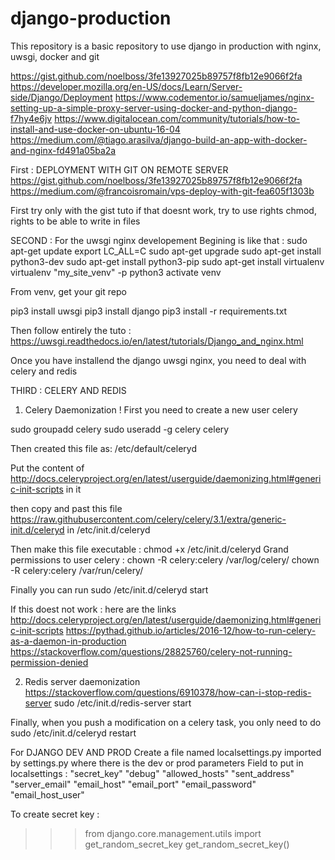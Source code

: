 # django-production
This repository is a basic repository to use django in production with nginx, uwsgi, docker and git

https://gist.github.com/noelboss/3fe13927025b89757f8fb12e9066f2fa
https://developer.mozilla.org/en-US/docs/Learn/Server-side/Django/Deployment
https://www.codementor.io/samueljames/nginx-setting-up-a-simple-proxy-server-using-docker-and-python-django-f7hy4e6jv
https://www.digitalocean.com/community/tutorials/how-to-install-and-use-docker-on-ubuntu-16-04
https://medium.com/@tiago.arasilva/django-build-an-app-with-docker-and-nginx-fd491a05ba2a

First :  DEPLOYMENT WITH GIT ON REMOTE SERVER
https://gist.github.com/noelboss/3fe13927025b89757f8fb12e9066f2fa
https://medium.com/@francoisromain/vps-deploy-with-git-fea605f1303b

First try only with the gist tuto
if that doesnt work, try to use rights chmod, rights to be able to write in files

SECOND : For the uwsgi nginx developement
Begining is like that : 
sudo apt-get update
export LC_ALL=C
sudo apt-get upgrade
sudo apt-get install python3-dev
sudo apt-get install python3-pip
sudo apt-get install virtualenv
virtualenv "my_site_venv" -p python3
activate venv

From venv, get your git repo

pip3 install uwsgi
pip3 install django
pip3 install -r requirements.txt

Then follow entirely the tuto : https://uwsgi.readthedocs.io/en/latest/tutorials/Django_and_nginx.html

Once you have installend the django uwsgi nginx, you need to deal with celery and redis

THIRD : CELERY AND REDIS

1. Celery Daemonization ! 
First you need to create a new user celery

sudo groupadd celery
sudo useradd -g celery celery

Then created this file as: /etc/default/celeryd

Put the content of http://docs.celeryproject.org/en/latest/userguide/daemonizing.html#generic-init-scripts in it

then copy and past this file https://raw.githubusercontent.com/celery/celery/3.1/extra/generic-init.d/celeryd in  /etc/init.d/celeryd

Then make this file executable : chmod +x /etc/init.d/celeryd
Grand permissions to user celery : 
chown -R celery:celery /var/log/celery/
chown -R celery:celery /var/run/celery/

Finally you can run sudo /etc/init.d/celeryd start

If this doest not work : here are the links 
http://docs.celeryproject.org/en/latest/userguide/daemonizing.html#generic-init-scripts
https://pythad.github.io/articles/2016-12/how-to-run-celery-as-a-daemon-in-production
https://stackoverflow.com/questions/28825760/celery-not-running-permission-denied


2. Redis server daemonization
https://stackoverflow.com/questions/6910378/how-can-i-stop-redis-server
sudo /etc/init.d/redis-server start


Finally, when you push a modification on a celery task, you only need to do 
sudo /etc/init.d/celeryd restart



For DJANGO DEV AND PROD 
Create a file named localsettings.py imported by settings.py where there is the dev or prod parameters
Field to put in localsettings : 
  "secret_key"
  "debug"
  "allowed_hosts"
  "sent_address"
  "server_email"
  "email_host"
  "email_port"
  "email_password"
  "email_host_user"

To create secret key : 
>>> from django.core.management.utils import get_random_secret_key
>>> get_random_secret_key()


